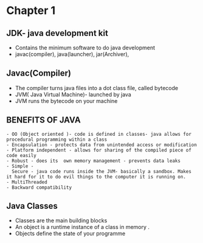# Chapter 1

## JDK- java development kit

 - Contains the minimum software to do java development
 - javac(compiler), java(launcher), jar(Archiver),

## Javac(Compiler)

- The compiler turns java files into a dot class file, called bytecode
- JVM( Java Virtual Machine)- launched by java
- JVM runs the bytecode on your machine


## BENEFITS OF JAVA
  
    - OO (Object oriented )- code is defined in classes- java allows for procedural programming within a class   
    - Encapsulation - protects data from unintended access or modification 
    - Platform independent - allows for sharing of the compiled piece of code easily 
    - Robust - does its  own memory management - prevents data leaks
    - Simple - 
      Secure - java code runs inside the JVM- basically a sandbox. Makes it hard for it to do evil things to the computer it is running on.
    - MultiThreaded 
    - Backward compatibility  

## Java Classes

- Classes are the main building blocks
- An object is a runtime instance of a class in memory .
- Objects define the state of your programme
